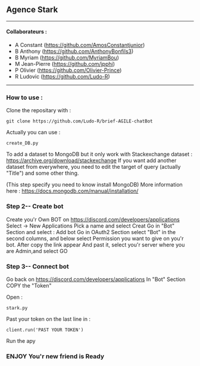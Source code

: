 ## Agence Stark
_______________________________________________________

#### Collaborateurs : 

  - A Constant (https://github.com/AmosConstantjunior)
  - B Anthony (https://github.com/AnthonyBonfils3)
  - B Myriam (https://github.com/MyriamBou)
  - M Jean-Pierre (https://github.com/jpphi)
  - P Olivier (https://github.com/Olivier-Prince)
  - R Ludovic (https://github.com/Ludo-R)

_______________________________________________________
  
### How to use :

Clone the repositary with :

	git clone https://github.com/Ludo-R/brief-AGILE-chatBot

Actually you can use :

	create_DB.py 
	
To add a dataset to MongoDB but it only work with Stackexchange dataset :
https://archive.org/download/stackexchange
If you want add another dataset from everywhere, you need to edit the target of query (actually "Title") and some other thing.

(This step specify you need to know install MongoDB)
More information here : https://docs.mongodb.com/manual/installation/

### Step 2-- Create bot

Create you'r Own BOT on https://discord.com/developers/applications
Select -> New Applications
Pick a name and select Creat
Go in "Bot" Section and select : Add bot
Go in OAuth2 Section select "Bot" in the second columns, and below select Permission you want to give on you'r bot.
After copy the link appear
And past it, select you'r server where you are Admin,and select GO

### Step 3-- Connect bot

Go back on https://discord.com/developers/applications
In "Bot" Section COPY the "Token"

Open :
	
	stark.py

Past your token on the last line in :

	client.run('PAST YOUR TOKEN')

Run the apy

### ENJOY You'r new friend is Ready
 
